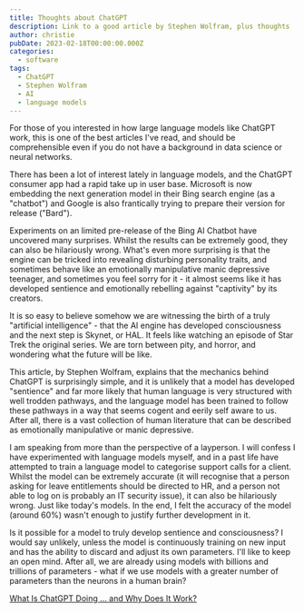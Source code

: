 ```yaml
---
title: Thoughts about ChatGPT
description: Link to a good article by Stephen Wolfram, plus thoughts
author: christie
pubDate: 2023-02-18T00:00:00.000Z
categories:
  - software
tags:
  - ChatGPT
  - Stephen Wolfram
  - AI
  - language models
---
```


For those of you interested in how large language models like ChatGPT work, this is one of the best articles I've read, and should be comprehensible even if you do not have a background in data science or neural networks.

There has been a lot of interest lately in language models, and the ChatGPT consumer app had a rapid take up in user base. Microsoft is now embedding the next generation model in their Bing search engine (as a "chatbot") and Google is also frantically trying to prepare their version for release ("Bard").

Experiments on an limited pre-release of the Bing AI Chatbot have uncovered many surprises. Whilst the results can be extremely good, they can also be hilariously wrong. What's even more surprising is that the engine can be tricked into revealing disturbing personality traits, and sometimes behave like an emotionally manipulative manic depressive teenager, and sometimes you feel sorry for it - it almost seems like it has developed sentience and emotionally rebelling against "captivity" by its creators.

It is so easy to believe somehow we are witnessing the birth of a truly "artificial intelligence" - that the AI engine has developed consciousness and the next step is Skynet, or HAL. It feels like watching an episode of Star Trek the original series. We are torn between pity, and horror, and wondering what the future will be like.

This article, by Stephen Wolfram, explains that the mechanics behind ChatGPT is surprisingly simple, and it is unlikely that a model has developed "sentience" and far more likely that human language is very structured with well trodden pathways, and the language model has been trained to follow these pathways in a way that seems cogent and eerily self aware to us. After all, there is a vast collection of human literature that can be described as emotionally manipulative or manic depressive.

I am speaking from more than the perspective of a layperson. I will confess I have experimented with language models myself, and in a past life have attempted to train a language model to categorise support calls for a client. Whilst the model can be extremely accurate (it will recognise that a person asking for leave entitlements should be directed to HR, and a person not able to log on is probably an IT security issue), it can also be hilariously wrong. Just like today's models. In the end, I felt the accuracy of the model (around 60%) wasn't enough to justify further development in it.

Is it possible for a model to truly develop sentience and consciousness? I would say unlikely, unless the model is continuously training on new input and has the ability to discard and adjust its own parameters. I'll like to keep an open mind. After all, we are already using models with billions and trillions of parameters - what if we use models with a greater number of parameters than the neurons in a human brain?

[What Is ChatGPT Doing … and Why Does It Work?](https://writings.stephenwolfram.com/2023/02/what-is-chatgpt-doing-and-why-does-it-work/)
